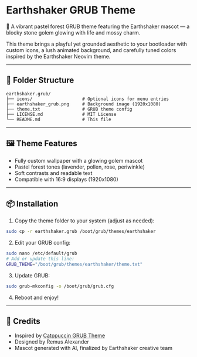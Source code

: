 # Earthshaker GRUB Theme

🌿 A vibrant pastel forest GRUB theme featuring the Earthshaker mascot — a blocky stone golem glowing with life and mossy charm.

This theme brings a playful yet grounded aesthetic to your bootloader with custom icons, a lush animated background, and carefully tuned colors inspired by the Earthshaker Neovim theme.

---

## 📁 Folder Structure

```
earthshaker.grub/
├── icons/                   # Optional icons for menu entries
├── earthshaker_grub.png     # Background image (1920x1080)
├── theme.txt                # GRUB theme config
├── LICENSE.md               # MIT License
└── README.md                # This file
```

---

## 🖼️ Theme Features

* Fully custom wallpaper with a glowing golem mascot
* Pastel forest tones (lavender, pollen, rose, periwinkle)
* Soft contrasts and readable text
* Compatible with 16:9 displays (1920x1080)

---

## 📦 Installation

1. Copy the theme folder to your system (adjust as needed):

```bash
sudo cp -r earthshaker.grub /boot/grub/themes/earthshaker
```

2. Edit your GRUB config:

```bash
sudo nano /etc/default/grub
# Add or update this line:
GRUB_THEME="/boot/grub/themes/earthshaker/theme.txt"
```

3. Update GRUB:

```bash
sudo grub-mkconfig -o /boot/grub/grub.cfg
```

4. Reboot and enjoy!

---

## 💜 Credits

* Inspired by [Catppuccin GRUB Theme](https://github.com/catppuccin/grub)
* Designed by Remus Alexander
* Mascot generated with AI, finalized by Earthshaker creative team
